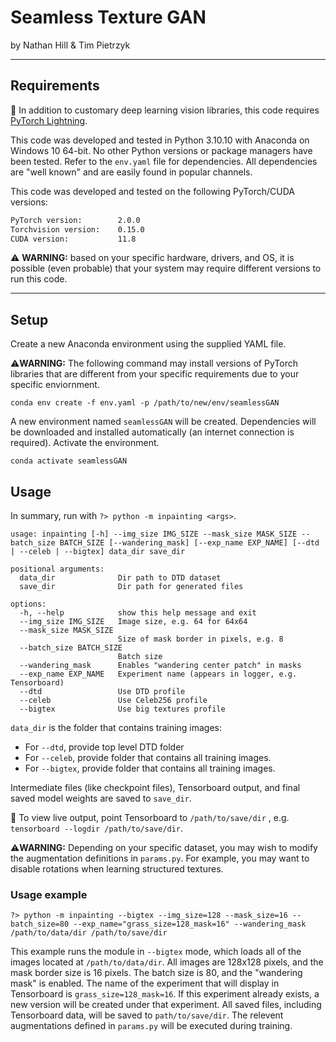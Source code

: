 # Seamless Texture GAN

by Nathan Hill & Tim Pietrzyk

---

## Requirements

📌 In addition to customary deep learning vision libraries, this code
requires [PyTorch Lightning](https://lightning.ai/docs/pytorch/stable/).

This code was developed and tested in Python 3.10.10 with Anaconda on Windows 10 64-bit. No other Python versions or
package managers have been tested. Refer to the `env.yaml` file for dependencies. All dependencies are "well known" and
are easily found in popular channels.

This code was developed and tested on the following PyTorch/CUDA versions:

```txt
PyTorch version:        2.0.0
Torchvision version:    0.15.0
CUDA version:           11.8
```

⚠️ **WARNING:** based on your specific hardware, drivers, and OS, it is possible (even probable) that your system may
require different versions to run this code.

---

## Setup

Create a new Anaconda environment using the supplied YAML file.

⚠️️**WARNING:** The following command may install versions of PyTorch libraries that are different from your specific
requirements due to your specific enviornment.

```commandline
conda env create -f env.yaml -p /path/to/new/env/seamlessGAN
```

A new environment named `seamlessGAN` will be created. Dependencies will be downloaded and installed automatically (an
internet connection is required). Activate the environment.

```commandline
conda activate seamlessGAN
```

## Usage

In summary, run with `?> python -m inpainting <args>`.

```commandline
usage: inpainting [-h] --img_size IMG_SIZE --mask_size MASK_SIZE --batch_size BATCH_SIZE [--wandering_mask] [--exp_name EXP_NAME] [--dtd | --celeb | --bigtex] data_dir save_dir

positional arguments:
  data_dir              Dir path to DTD dataset
  save_dir              Dir path for generated files

options:
  -h, --help            show this help message and exit
  --img_size IMG_SIZE   Image size, e.g. 64 for 64x64
  --mask_size MASK_SIZE
                        Size of mask border in pixels, e.g. 8
  --batch_size BATCH_SIZE
                        Batch size
  --wandering_mask      Enables "wandering center patch" in masks
  --exp_name EXP_NAME   Experiment name (appears in logger, e.g. Tensorboard)
  --dtd                 Use DTD profile
  --celeb               Use Celeb256 profile
  --bigtex              Use big textures profile

```

`data_dir` is the folder that contains training images:

- For `--dtd`, provide top level DTD folder
- For `--celeb`, provide folder that contains all training images.
- For `--bigtex`, provide folder that contains all training images.

Intermediate files (like checkpoint files), Tensorboard output, and final saved model weights are saved to `save_dir`.

📌 To view live output, point Tensorboard to `/path/to/save/dir` , e.g. `tensorboard --logdir /path/to/save/dir`.

⚠️️**WARNING:** Depending on your specific dataset, you may wish to modify the augmentation definitions in `params.py`.
For example, you may want to disable rotations when learning structured textures.

### Usage example

```commandline
?> python -m inpainting --bigtex --img_size=128 --mask_size=16 --batch_size=80 --exp_name="grass_size=128_mask=16" --wandering_mask /path/to/data/dir /path/to/save/dir
```

This example runs the module in `--bigtex` mode, which loads all of the images located at `/path/to/data/dir`. All
images are 128x128 pixels, and the mask border size is 16 pixels. The batch size is 80, and the "wandering mask" is
enabled. The name of the experiment that will display in Tensorboard is `grass_size=128_mask=16`. If this experiment
already exists, a new version will be created under that experiment. All saved files, including Tensorboard data,
will be saved to `path/to/save/dir`. The relevent augmentations defined in `params.py` will be executed during training.


